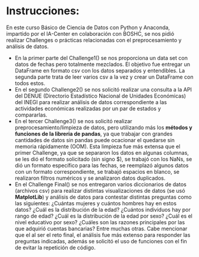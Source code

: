 # Instrucciones:
En este curso Básico de Ciencia de Datos con Python y Anaconda, impartido por el IA-Center en colaboración con BOSHC, se nos pidió realizar Challenges o prácticas relacionadas con el preprocesamiento y análisis de datos.
* En la primer parte del Challenge1() se nos proporciona un data set con datos de fechas pero totalmente mezclados. El objetivo fue entregar un DataFrame en formato csv con los datos separados y entendibles. La segunda parte trata de leer varios csv a la vez y crear un DataFrame con todos estos.
* En el segundo Challenge2() se nos solicitó realizar una consulta a la API del DENUE (Directorio Estadístico Nacional de Unidades Económicas) del INEGI para realizar análisis de datos correspondiente a las actividades económicas realizadas por un par de estados y compararlas.
* En el tercer Challenge3() se nos solicitó realizar preprocesamiento/limpieza de datos, pero utilizando más los **métodos y funciones de la libreria de pandas**, ya que trabajar con grandes cantidades de datos sin pandas puede ocacionar el quedarse sin memoria rápidamente (OOM). Esta limpieza fue más extensa que el primer Challenge, ya que se separaron los datos en algunas columnas, se les dió el formato solicitado (sin signo $), se trabajó con los NaNs, se dió un formato específico para las fechas, se reemplazó algunos datos con un formato correspondiente, se trabajó espacios en blanco, se realizaron filtros numéricos y se analizaron datos duplicados.
* En el Challenge Final() se nos entregaron varios diccionarios de datos (archivos csv) para realizar distintas visualizaciones de datos (se usó **MatplotLib**) y análisis de datos para contestar distintas preguntas como las siguientes: ¿Cuántas mujeres y cuántos hombres hay en estos datos? ¿Cuál es la distribución de la edad? ¿Cuántos individuos hay por rango de edad? ¿Cuál es la distribución de la edad por sexo? ¿Cuál es el nivel educativo por sexo?
¿Cuáles son las razones principales por las que adquirió cuentas bancarias? Entre muchas otras. Cabe mencionar que el al ser el reto final, el análisis fue más extenso para responder las preguntas indicadas, además se solicitó el uso de funciones con el fin de evitar la repetición de código.